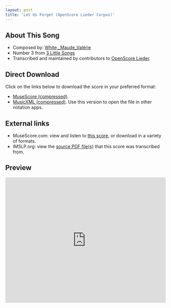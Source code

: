 ```yaml
---
layout: post
title: 'Let Us Forget (OpenScore Lieder Corpus)'
---
```


## About This Song

- Composed by: [White,_Maude_Valérie](https://fourscoreandmore.org/openscore/lieder/White,_Maude_Valérie)
- Number 3 from [3 Little Songs](https://fourscoreandmore.org/openscore/lieder/White,_Maude_Valérie/3_Little_Songs)
- Transcribed and maintained by contributors to [OpenScore Lieder].

[OpenScore Lieder]: https://musescore.com/openscore-lieder-corpus

## Direct Download

Click on the links below to download the score in your preferred format:
- [MuseScore (compressed)](https://github.com/openscore/lieder/blob/main/scores/White,_Maude_Valérie/3_Little_Songs/3_Let_Us_Forget/lc6202660.mscz?raw=true).
- [MusicXML (compressed)](https://github.com/openscore/lieder/blob/main/scores/White,_Maude_Valérie/3_Little_Songs/3_Let_Us_Forget/lc6202660.mxl?raw=true). Use this version to open the file in other notation apps.

## External links

- MuseScore.com: view and listen to [this score][MuseScore], or download in a variety of formats.
- IMSLP.org: view the [source PDF file(s)][IMSLP] that this score was transcribed from.

[MuseScore]: https://musescore.com/score/6202660
[IMSLP]: https://imslp.org/wiki/Special:ReverseLookup/629930

## Preview

<iframe width="100%" height="394" src="https://musescore.com/openscore-lieder-corpus/scores/6202660/embed" frameborder="0" allowfullscreen allow="autoplay; fullscreen"></iframe>
